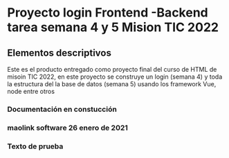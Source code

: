 # Proyecto login Frontend -Backend tarea semana 4 y 5 Mision TIC 2022
##  Elementos descriptivos


Este es el producto entregado como proyecto final del curso de HTML de misoin TIC 2022, en este proyecto se construye un login (semana 4) y toda la estructura del la base de datos (semana 5)  usando los framework Vue, node 
entre otros 

### Documentación en constucción

### **maolink software 26 enero de 2021**
### Texto de prueba
